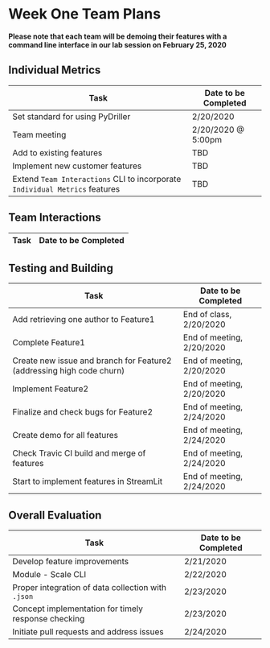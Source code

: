 # Week One Team Plans

**Please note that each team will be demoing their features with a command line interface in our lab session on February 25, 2020**

## Individual Metrics

Task | Date to be Completed
-----| --------------------
Set standard for using PyDriller | 2/20/2020
Team meeting | 2/20/2020 @ 5:00pm
Add to existing features | TBD
Implement new customer features | TBD
Extend `Team Interactions` CLI to incorporate `Individual Metrics` features | TBD

## Team Interactions

Task | Date to be Completed
-----| --------------------


## Testing and Building

Task | Date to be Completed
-----| --------------------
Add retrieving one author to Feature1 | End of class, 2/20/2020
Complete Feature1 | End of meeting, 2/20/2020
Create new issue and branch for Feature2 (addressing high code churn) | End of meeting, 2/20/2020
Implement Feature2 | End of meeting, 2/20/2020
Finalize and check bugs for Feature2 | End of meeting, 2/24/2020
Create demo for all features | End of meeting, 2/24/2020
Check Travic CI build and merge of features | End of meeting, 2/24/2020
Start to implement features in StreamLit | End of meeting, 2/24/2020

## Overall Evaluation

Task | Date to be Completed
-----| --------------------
Develop feature improvements | 2/21/2020
Module - Scale CLI | 2/22/2020
Proper integration of data collection with `.json` | 2/23/2020
Concept implementation for timely response checking | 2/23/2020
Initiate pull requests and address issues | 2/24/2020